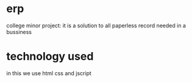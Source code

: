 # erp
college minor project:
it is a solution to all paperless record needed in a bussiness 

# technology used
in this we use html css and jscript
